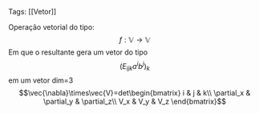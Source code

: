 Tags: [[Vetor]]

Operação vetorial do tipo:$$f: \mathbb{V}\rightarrow \mathbb{V}$$
Em que o resultante gera um vetor do tipo
$$
(E_{ijk}a^ib^j)_k
$$
em um vetor dim=3
$$\vec{\nabla}\times\vec{V}=det\begin{bmatrix}
i & j & k\\ 
\partial_x  & \partial_y & \partial_z\\ 
V_x & V_y & V_z
\end{bmatrix}$$

